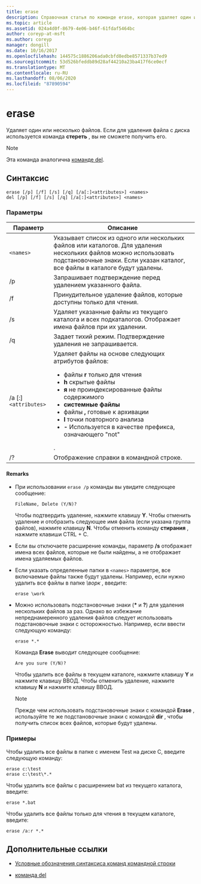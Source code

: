 ```yaml
---
title: erase
description: Справочная статья по команде erase, которая удаляет один или несколько файлов.
ms.topic: article
ms.assetid: 024a4d0f-8679-4e06-b46f-61fdaf5464bc
author: coreyp-at-msft
ms.author: coreyp
manager: dongill
ms.date: 10/16/2017
ms.openlocfilehash: 144575c1886206ada0cbfd8edbe8571337b37ed9
ms.sourcegitcommit: 53d526bfeddb89d28af44210a23ba417f6ce0ecf
ms.translationtype: MT
ms.contentlocale: ru-RU
ms.lasthandoff: 08/06/2020
ms.locfileid: "87890594"
---
```

# <a name="erase"></a>erase

Удаляет один или несколько файлов. Если для удаления файла с диска используется команда **стереть** , вы не сможете получить его.

> [!NOTE]
> Эта команда аналогична [команде del](del.md).


## <a name="syntax"></a>Синтаксис

```
erase [/p] [/f] [/s] [/q] [/a[:]<attributes>] <names>
del [/p] [/f] [/s] [/q] [/a[:]<attributes>] <names>
```

### <a name="parameters"></a>Параметры

| Параметр | Описание |
| --------- | ----------- |
| `<names>` | Указывает список из одного или нескольких файлов или каталогов. Для удаления нескольких файлов можно использовать подстановочные знаки. Если указан каталог, все файлы в каталоге будут удалены. |
| /p | Запрашивает подтверждение перед удалением указанного файла. |
| /f | Принудительное удаление файлов, которые доступны только для чтения. |
| /s | Удаляет указанные файлы из текущего каталога и всех подкаталогов. Отображает имена файлов при их удалении. |
| /q | Задает тихий режим. Подтверждение удаления не запрашивается. |
| /a [:]`<attributes>` | Удаляет файлы на основе следующих атрибутов файлов:<ul><li>файлы **r** только для чтения</li><li>**h** скрытые файлы</li><li>**я** не проиндексированные файлы содержимого</li><li>**системные файлы**</li><li>файлы **,** готовые к архивации</li><li>**l** точки повторного анализа</li><li>**-** Используется в качестве префикса, означающего "not"</li></ul>. |
| /? | Отображение справки в командной строке. |

#### <a name="remarks"></a>Remarks

- При использовании `erase /p` команды вы увидите следующее сообщение:

    `FileName, Delete (Y/N)?`

    Чтобы подтвердить удаление, нажмите клавишу **Y**. Чтобы отменить удаление и отобразить следующее имя файла (если указана группа файлов), нажмите клавишу **N**. Чтобы отменить команду **стирания** , нажмите клавиши CTRL + C.

- Если вы отключаете расширение команды, параметр **/s** отображает имена всех файлов, которые не были найдены, а не отображает имена удаляемых файлов.

- Если указать определенные папки в `<names>` параметре, все включаемые файлы также будут удалены. Например, если нужно удалить все файлы в папке *\ворк* , введите:

  ```
  erase \work
  ```

- Можно использовать подстановочные знаки (**&#42;** и **?**) для удаления нескольких файлов за раз. Однако во избежание непреднамеренного удаления файлов следует использовать подстановочные знаки с осторожностью. Например, если ввести следующую команду:

  ```
  erase *.*
  ```

  Команда **Erase** выводит следующее сообщение:

  `Are you sure (Y/N)?`

  Чтобы удалить все файлы в текущем каталоге, нажмите клавишу **Y** и нажмите клавишу ВВОД. Чтобы отменить удаление, нажмите клавишу **N** и нажмите клавишу ВВОД.

  > [!NOTE]
  > Прежде чем использовать подстановочные знаки с командой **Erase** , используйте те же подстановочные знаки с командой **dir** , чтобы получить список всех файлов, которые будут удалены.

### <a name="examples"></a>Примеры

Чтобы удалить все файлы в папке с именем Test на диске C, введите следующую команду:

```
erase c:\test
erase c:\test\*.*
```

Чтобы удалить все файлы с расширением bat из текущего каталога, введите:

```
erase *.bat
```

Чтобы удалить все файлы только для чтения в текущем каталоге, введите:

```
erase /a:r *.*
```

## <a name="additional-references"></a>Дополнительные ссылки

- [Условные обозначения синтаксиса команд командной строки](command-line-syntax-key.md)

- [команда del](del.md)